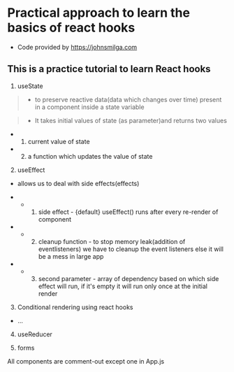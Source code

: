 # Practical approach to learn the basics of react hooks

- Code provided by https://johnsmilga.com

## This is a practice tutorial to learn React hooks

1. useState

> - to preserve reactive data(data which changes over time) present in a component inside a state variable

> - It takes initial values of state (as parameter)and returns two values

- 1.  current value of state
- 2.  a function which updates the value of state

2. useEffect

- allows us to deal with side effects(effects)

- - 1. side effect - {default} useEffect() runs after every re-render of component
- - 2. cleanup function - to stop memory leak(addition of eventlisteners) we have to cleanup the event listeners else it will be a mess in large app
- - 3. second parameter - array of dependency based on which side effect will run, if it's empty it will run only once at the initial render

3. Conditional rendering using react hooks

- ...

4. useReducer

5. forms

All components are comment-out except one in App.js

